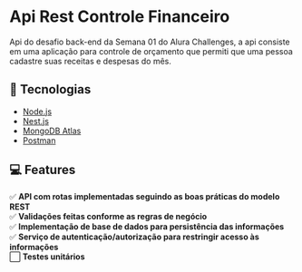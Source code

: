 # Api Rest Controle Financeiro
  Api do desafio back-end da Semana 01 do Alura Challenges, a api consiste em uma aplicação para controle de orçamento que permiti que uma pessoa cadastre suas receitas e despesas do mês.

## :toolbox: Tecnologias
* [Node.js](https://nodejs.org/pt-br/)
* [Nest.js](https://nestjs.com)
* [MongoDB Atlas](https://www.mongodb.com/pt-br/atlas/database)
* [Postman](https://www.postman.com)

## :computer: Features
:white_check_mark: **API com rotas implementadas seguindo as boas práticas do modelo REST**</br>
:white_check_mark: **Validações feitas conforme as regras de negócio**</br>
:white_check_mark: **Implementação de base de dados para persistência das informações**</br>
:white_check_mark: **Serviço de autenticação/autorização para restringir acesso às informações**</br>
:white_large_square: **Testes unitários**</br>
